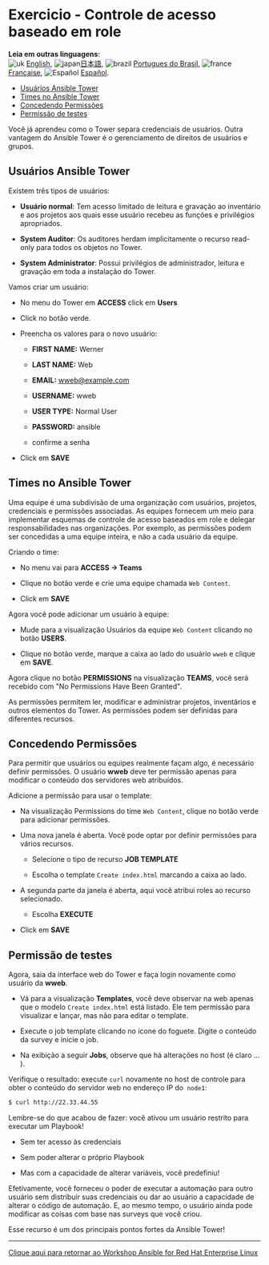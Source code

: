 # Exercicio - Controle de acesso baseado em role

**Leia em outras linguagens**:
<br>![uk](../../../images/uk.png) [English](README.md),  ![japan](../../../images/japan.png)[日本語](README.ja.md), ![brazil](../../../images/brazil.png) [Portugues do Brasil](README.pt-br.md), ![france](../../../images/fr.png) [Française](README.fr.md), ![Español](../../../images/col.png) [Español](README.es.md).

* [Usuários Ansible Tower](#usuários-ansible-tower)
* [Times no Ansible Tower](#times-no-ansible-tower)
* [Concedendo Permissões](#concedendo-permissões)
* [Permissão de testes](#permissão-de-testes)

Você já aprendeu como o Tower separa credenciais de usuários. Outra vantagem do Ansible Tower é o gerenciamento de direitos de usuários e grupos.

## Usuários Ansible Tower

Existem três tipos de usuários:

- **Usuário normal**: Tem acesso limitado de leitura e gravação ao inventário e aos projetos aos quais esse usuário recebeu as funções e privilégios apropriados.

- **System Auditor**: Os auditores herdam implicitamente o recurso read-only para todos os objetos no Tower.

- **System Administrator**: Possui privilégios de administrador, leitura e gravação em toda a instalação do Tower.

Vamos criar um usuário:

- No menu do Tower em **ACCESS** click em **Users**

- Click no botão verde.

- Preencha os valores para o novo usuário:

    - **FIRST NAME:** Werner

    - **LAST NAME:** Web

    - **EMAIL:** wweb@example.com

    - **USERNAME:** wweb

    - **USER TYPE:** Normal User

    - **PASSWORD:** ansible

    - confirme a senha

- Click em **SAVE**

## Times no Ansible Tower

Uma equipe é uma subdivisão de uma organização com usuários, projetos, credenciais e permissões associadas. As equipes fornecem um meio para implementar esquemas de controle de acesso baseados em role e delegar responsabilidades nas organizações. Por exemplo, as permissões podem ser concedidas a uma equipe inteira, e não a cada usuário da equipe.

Criando o time:

- No menu vai para **ACCESS → Teams**

- Clique no botão verde e crie uma equipe chamada `Web Content`.

- Click em **SAVE**

Agora você pode adicionar um usuário à equipe:

- Mude para a visualização Usuários da equipe `Web Content` clicando no botão **USERS**.

- Clique no botão verde, marque a caixa ao lado do usuário `wweb` e clique em **SAVE**.

Agora clique no botão **PERMISSIONS** na visualização **TEAMS**, você será recebido com "No Permissions Have Been Granted".

As permissões permitem ler, modificar e administrar projetos, inventários e outros elementos do Tower. As permissões podem ser definidas para diferentes recursos.

## Concedendo Permissões

Para permitir que usuários ou equipes realmente façam algo, é necessário definir permissões. O usuário **wweb** deve ter permissão apenas para modificar o conteúdo dos servidores web atribuídos.

Adicione a permissão para usar o template:

- Na visualização Permissions do time `Web Content`, clique no botão verde para adicionar permissões.

- Uma nova janela é aberta. Você pode optar por definir permissões para vários recursos.

    - Selecione o tipo de recurso **JOB TEMPLATE**

    - Escolha o template `Create index.html` marcando a caixa ao lado.

- A segunda parte da janela é aberta, aqui você atribui roles ao recurso selecionado.

    - Escolha **EXECUTE**

- Click em **SAVE**

## Permissão de testes

Agora, saia da interface web do Tower e faça login novamente como usuário da **wweb**.

- Vá para a visualização **Templates**, você deve observar na web apenas que o modelo `Create index.html` está listado. Ele tem permissão para visualizar e lançar, mas não para editar o template.

- Execute o job template clicando no ícone do foguete. Digite o conteúdo da survey e inicie o job.

- Na exibição a seguir **Jobs**, observe que há alterações no host (é claro ...​).

Verifique o resultado: execute `curl` novamente no host de controle para obter o conteúdo do servidor web no endereço IP do` node1`:

```bash
$ curl http://22.33.44.55
```

Lembre-se do que acabou de fazer: você ativou um usuário restrito para executar um Playbook!

  - Sem ter acesso às credenciais

  - Sem poder alterar o próprio Playbook

  - Mas com a capacidade de alterar variáveis, você predefiniu\!

Efetivamente, você forneceu o poder de executar a automação para outro usuário sem distribuir suas credenciais ou dar ao usuário a capacidade de alterar o código de automação. E, ao mesmo tempo, o usuário ainda pode modificar as coisas com base nas surveys que você criou.

Esse recurso é um dos principais pontos fortes da Ansible Tower\!

----

[Clique aqui para retornar ao Workshop Ansible for Red Hat Enterprise Linux](../README.pt-br.md#seção-2---exercícios-do-ansible-tower)

